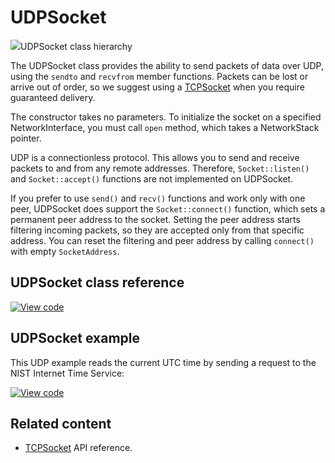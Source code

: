 # UDPSocket

<span class="images">![](https://os.mbed.com/docs/mbed-os/development/mbed-os-api-doxy/class_u_d_p_socket.png)<span>UDPSocket class hierarchy</span></span>

The UDPSocket class provides the ability to send packets of data over UDP, using the `sendto` and `recvfrom` member functions. Packets can be lost or arrive out of order, so we suggest using a [TCPSocket](../apis/tcpsocket.html) when you require guaranteed delivery.

The constructor takes no parameters. To initialize the socket on a specified NetworkInterface, you must call `open` method, which takes a NetworkStack pointer.

UDP is a connectionless protocol. This allows you to send and receive packets to and from any remote addresses. Therefore, `Socket::listen()` and `Socket::accept()` functions are not implemented on UDPSocket.

If you prefer to use `send()` and `recv()` functions and work only with one peer, UDPSocket does support the `Socket::connect()` function, which sets a permanent peer address to the socket. Setting the peer address starts filtering incoming packets, so they are accepted only from that specific address. You can reset the filtering and peer address by calling `connect()` with empty `SocketAddress`.

## UDPSocket class reference

[![View code](https://www.mbed.com/embed/?type=library)](https://os.mbed.com/docs/mbed-os/development/mbed-os-api-doxy/class_u_d_p_socket.html)

## UDPSocket example

This UDP example reads the current UTC time by sending a request to the NIST Internet Time Service:

[![View code](https://www.mbed.com/embed/?url=https://github.com/ARMmbed/mbed-os-snippet-UDPSocket/tree/v6.9)](https://github.com/ARMmbed/mbed-os-snippet-UDPSocket/blob/v6.9/main.cpp)

## Related content

- [TCPSocket](tcpsocket.html) API reference.
